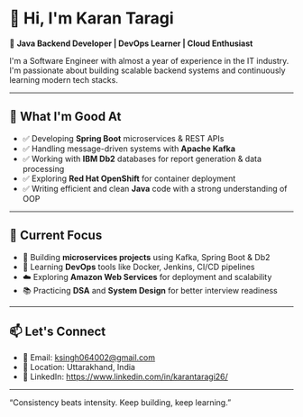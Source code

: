 # 👋 Hi, I'm Karan Taragi

🚀 **Java Backend Developer | DevOps Learner | Cloud Enthusiast**

I'm a Software Engineer with almost a year of experience in the IT industry. I'm passionate about building scalable backend systems and continuously learning modern tech stacks.

---

## 🧠 What I'm Good At
- ✅ Developing **Spring Boot** microservices & REST APIs
- ✅ Handling message-driven systems with **Apache Kafka**
- ✅ Working with **IBM Db2** databases for report generation & data processing
- ✅ Exploring **Red Hat OpenShift** for container deployment
- ✅ Writing efficient and clean **Java** code with a strong understanding of OOP

---

## 🔭 Current Focus
- 🔧 Building **microservices projects** using Kafka, Spring Boot & Db2
- 🧪 Learning **DevOps** tools like Docker, Jenkins, CI/CD pipelines
- ☁️ Exploring **Amazon Web Services** for deployment and scalability
- 📚 Practicing **DSA** and **System Design** for better interview readiness

---

## 📫 Let's Connect
- 📧 Email: ksingh064002@gmail.com  
- 📍 Location: Uttarakhand, India  
- 💼 LinkedIn: https://www.linkedin.com/in/karantaragi26/

---
“Consistency beats intensity. Keep building, keep learning.”
